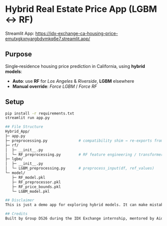 # Hybrid Real Estate Price App (LGBM ↔ RF)

Streamlit App: https://idx-exchange-ca-housing-price-emutxgkxnyargbdvmkq6e7.streamlit.app/

## Purpose
Single‐residence housing price prediction in California, using **hybrid models**:
- **Auto**: use **RF** for *Los Angeles* & *Riverside*, **LGBM** elsewhere  
- **Manual override**: *Force LGBM* / *Force RF*

## Setup
```bash
pip install -r requirements.txt
streamlit run app.py

## File Structure
Hybrid_App/
├─ app.py
├─ preprocessing.py              # compatibility shim → re-exports from rf/RF_preprocessing.py
├─ rf/
│  ├─ __init__.py
│  └─ RF_preprocessing.py        # RF feature engineering / transformers
├─ lgbm/
│  ├─ __init__.py
│  └─ LGBM_preprocessing.py      # preprocess_input(df, ref_values)
└─ model/
   ├─ RF_model.pkl
   ├─ RF_preprocessor.pkl
   ├─ RF_price_bounds.pkl      
   └─ LGBM_model.pkl

## Disclaimer
This is just a demo app for exploring hybrid models. It can make mistakes :)

## Credits
Built by Group DS26 during the IDX Exchange internship, mentored by Aidan
